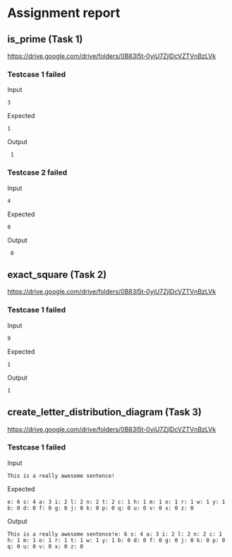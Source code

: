 # Assignment report
## is_prime (Task 1)
https://drive.google.com/drive/folders/0B83l5t-0yjU7ZjlDcVZTVnBzLVk

### Testcase 1 failed
Input
```
3
```


Expected
```
1
```


Output
```
 1 
```

### Testcase 2 failed
Input
```
4
```


Expected
```
0
```


Output
```
 0 
```

## exact_square (Task 2)
https://drive.google.com/drive/folders/0B83l5t-0yjU7ZjlDcVZTVnBzLVk

### Testcase 1 failed
Input
```
9
```


Expected
```
1
```


Output
```
1 
```

## create_letter_distribution_diagram (Task 3)
https://drive.google.com/drive/folders/0B83l5t-0yjU7ZjlDcVZTVnBzLVk

### Testcase 1 failed
Input
```
This is a really awesome sentence!
```


Expected
```
e: 6 s: 4 a: 3 i: 2 l: 2 n: 2 t: 2 c: 1 h: 1 m: 1 o: 1 r: 1 w: 1 y: 1 b: 0 d: 0 f: 0 g: 0 j: 0 k: 0 p: 0 q: 0 u: 0 v: 0 x: 0 z: 0
```


Output
```
This is a really awesome sentence!e: 6 s: 4 a: 3 i: 2 l: 2 n: 2 c: 1 h: 1 m: 1 o: 1 r: 1 t: 1 w: 1 y: 1 b: 0 d: 0 f: 0 g: 0 j: 0 k: 0 p: 0 q: 0 u: 0 v: 0 x: 0 z: 0 
```

